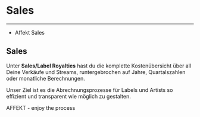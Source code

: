 # Sales

---

- Affekt Sales

## Sales
Unter **Sales/Label Royalties** hast du die komplette Kostenübersicht über all Deine Verkäufe und Streams,
runtergebrochen auf Jahre, Quartalszahlen oder    monatliche Berechnungen.

Unser Ziel ist es die Abrechnungsprozesse für Labels und Artists so effizient und transparent wie möglich zu gestalten.

AFFEKT - enjoy the process     